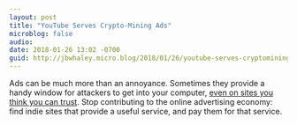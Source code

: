 ```yaml
---
layout: post
title: "YouTube Serves Crypto-Mining Ads"
microblog: false
audio: 
date: 2018-01-26 13:02 -0700
guid: http://jbwhaley.micro.blog/2018/01/26/youtube-serves-cryptomining.html
---
```

Ads can be much more than an annoyance. Sometimes they provide a handy window for attackers to get into your computer, [even on sites you think you can trust](https://arstechnica.com/information-technology/2018/01/now-even-youtube-serves-ads-with-cpu-draining-cryptocurrency-miners/). Stop contributing to the online advertising economy: find indie sites that provide a useful service, and pay them for that service.
